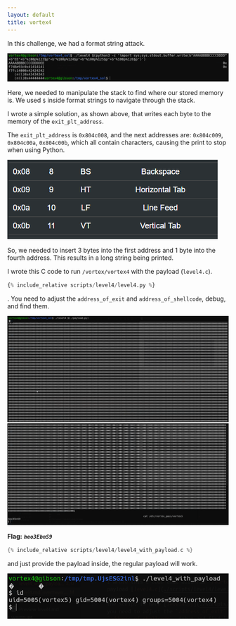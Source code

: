 ```yaml
---
layout: default
title: vortex4
---
```



In this challenge, we had a format string attack.

![image](./images/level4_1.png)

Here, we needed to manipulate the stack to find where our stored memory is. We used `$` inside format strings to navigate through the stack.

I wrote a simple solution, as shown above, that writes each byte to the memory of the `exit_plt_address`.

The `exit_plt_address` is `0x804c008`, and the next addresses are: `0x804c009`, `0x804c00a`, `0x804c00b`, which all contain characters, causing the print to stop when using Python.

![image](./images/level4_2.png)

So, we needed to insert 3 bytes into the first address and 1 byte into the fourth address. This results in a long string being printed.

I wrote this C code to run `/vortex/vortex4` with the payload (`level4.c`).

```python
{% include_relative scripts/level4/level4.py %}
```
. You need to adjust the `address_of_exit` and `address_of_shellcode`, debug, and find them.

![image](./images/level4_4.png)
![image](./images/level4_5.png)

**Flag:** ***`heo3EbnS9`***

```c
{% include_relative scripts/level4/level4_with_payload.c %}
```
 and just provide the payload inside, the regular payload will work.

![image](./images/level4_3.png)